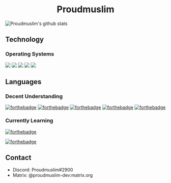 <div align="center">

# Proudmuslim
</div>

![Proudmuslim's github stats](https://github-readme-stats.vercel.app/api?username=proudmuslim-dev&count_private=true&show_icons=true&theme=gotham)

## Technology

### Operating Systems

[![](https://img.shields.io/badge/-Qubes%20OS-3874d8?style=for-the-badge&logo=qubesos&logoColor=white)](https://qubes-os.org)
[![](https://img.shields.io/badge/Arch%20Linux-1793D1?logo=arch-linux&logoColor=fff&style=for-the-badge)](https://archlinux.org)
[![](https://img.shields.io/badge/Debian-D70A53?style=for-the-badge&logo=debian&logoColor=white)](https://www.debian.org)
[![](https://img.shields.io/badge/Fedora-294172?style=for-the-badge&logo=fedora&logoColor=white)](https://getfedora.org)
[![](https://img.shields.io/badge/OpenWRT-00B5E2?style=for-the-badge&logo=OpenWrt&logoColor=white)](https://openwrt.org)

<!-- May add an applications section later -->
<!-- [![](https://img.shields.io/badge/-KeePassXC-6cac4d?style=for-the-badge&logo=keepassxc&logoColor=white)](https://keepassxc.org) -->

## Languages 

### Decent Understanding 

[![forthebadge](https://img.shields.io/badge/rust-%23000000.svg?&style=for-the-badge&logo=rust&logoColor=white)](https://ileriayo.github.io/markdown-badges/#programming-languages)
[![forthebadge](https://img.shields.io/badge/kotlin-%230095D5.svg?&style=for-the-badge&logo=kotlin&logoColor=white)](https://forthebadge.com)
[![forthebadge](https://img.shields.io/badge/java-%23ED8B00.svg?&style=for-the-badge&logo=java&logoColor=white)](https://forthebadge.com)
[![forthebadge](https://img.shields.io/badge/python%20-%2314354C.svg?&style=for-the-badge&logo=python&logoColor=white)](https://forthebadge.com)
[![forthebadge](https://img.shields.io/badge/latex%20-%23008080.svg?&style=for-the-badge&logo=latex&logoColor=white)](https://forthebadge.com)

### Currently Learning

[![forthebadge](https://img.shields.io/badge/Haskell-5e5086?style=for-the-badge&logo=haskell&logoColor=white)](https://ileriayo.github.io/markdown-badges/#programming-languages)

[![forthebadge](https://img.shields.io/badge/PureScript-000000?style=for-the-badge&logo=PureScript&logoColor=white)](https://ileriayo.github.io/markdown-badges/#programming-languages)


## Contact

* Discord: Proudmuslim#2900
* Matrix: @proudmuslim-dev:matrix.org
